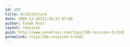```yaml
---
id: 193
title: Architecture
date: 2009-11-26T11:28:23-07:00
author: Yonah Russ
layout: revision
guid: http://www.yonahruss.com/tips/190-revision-3.html
permalink: /tips/190-revision-3.html
---
```

